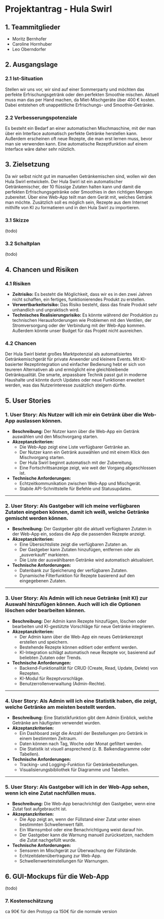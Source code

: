 # Projektantrag - Hula Swirl

## 1. Teammitglieder
* Moritz Bernhofer
* Caroline Hornhuber
* Leo Oberndorfer

## 2. Ausgangslage

### 2.1 Ist-Situation
Stellen wir uns vor, wir sind auf einer Sommerparty und möchten das perfekte Erfrischungsgetränk oder den perfekten Smoothie mischen. Aktuell muss man das per Hand machen, da Miet-Mischgeräte über 400 € kosten. Dabei entstehen oft unappetitliche Erfrischungs- und Smoothie-Getränke.

### 2.2 Verbesserungspotenziale
Es besteht ein Bedarf an einer automatischen Mischmaschine, mit der man über ein Interface automatisch perfekte Getränke herstellen kann. Außerdem erscheinen oft neue Rezepte, die man erst lernen muss, bevor man sie verwenden kann. Eine automatische Rezeptfunktion auf einem Interface wäre daher sehr nützlich.

## 3. Zielsetzung
Da wir selbst nicht gut im manuellen Getränkemischen sind, wollen wir den Hula Swirl entwickeln. Der Hula Swirl ist ein automatischer Getränkemischer, der 10 flüssige Zutaten halten kann und damit die perfekten Erfrischungsgetränke oder Smoothies in den richtigen Mengen zubereitet. Über eine Web-App teilt man dem Gerät mit, welches Getränk man möchte. Zusätzlich soll es möglich sein, Rezepte aus dem Internet mithilfe von KI zu formatieren und in den Hula Swirl zu importieren.

### 3.1 Skizze
(todo)

### 3.2 Schaltplan
(todo)
## 4. Chancen und Risiken

### 4.1 Risiken
* **Zeitrisiko:** Es besteht die Möglichkeit, dass wir es in den zwei Jahren nicht schaffen, ein fertiges, funktionierendes Produkt zu erstellen.
* **Verwertbarkeitsrisiko:** Das Risiko besteht, dass das finale Produkt sehr unhandlich und unpraktisch wird.
* **Technisches Realisierungsrisiko:** Es könnte während der Produktion zu technischen Herausforderungen wie Problemen mit den Ventilen, der Stromversorgung oder der Verbindung mit der Web-App kommen. Außerdem könnte unser Budget für das Projekt nicht ausreichen.

### 4.2 Chancen
Der Hula Swirl bietet großes Marktpotenzial als automatisiertes Getränkemischgerät für private Anwender und kleinere Events. Mit KI-basierter Rezeptintegration und einfacher Bedienung hebt er sich von teureren Alternativen ab und ermöglicht eine gleichbleibende Getränkqualität. Die smarte, anpassbare Technik passt gut in moderne Haushalte und könnte durch Updates oder neue Funktionen erweitert werden, was das Nutzerinteresse zusätzlich steigern dürfte.

## 5. User Stories
### 1. User Story: Als Nutzer will ich mir ein Getränk über die Web-App auslassen können.
- **Beschreibung:** Der Nutzer kann über die Web-App ein Getränk auswählen und den Mischvorgang starten.
- **Akzeptanzkriterien:**
  - Die Web-App zeigt eine Liste verfügbarer Getränke an.
  - Der Nutzer kann ein Getränk auswählen und mit einem Klick den Mischvorgang starten.
  - Der Hula Swirl beginnt automatisch mit der Zubereitung.
  - Eine Fortschrittsanzeige zeigt, wie weit der Vorgang abgeschlossen ist.
- **Technische Anforderungen:**
  - Echtzeitkommunikation zwischen Web-App und Mischgerät.
  - Stabile API-Schnittstelle für Befehle und Statusupdates.

---

### 2. User Story: Als Gastgeber will ich meine verfügbaren Zutaten eingeben können, damit ich weiß, welche Getränke gemischt werden können.
- **Beschreibung:** Der Gastgeber gibt die aktuell verfügbaren Zutaten in der Web-App ein, sodass die App die passenden Rezepte anzeigt.
- **Akzeptanzkriterien:**
  - Eine Übersichtsliste zeigt die verfügbaren Zutaten an.
  - Der Gastgeber kann Zutaten hinzufügen, entfernen oder als „ausverkauft“ markieren.
  - Die Liste der auswählbaren Getränke wird automatisch aktualisiert.
- **Technische Anforderungen:**
  - Datenbank zur Speicherung der verfügbaren Zutaten.
  - Dynamische Filterfunktion für Rezepte basierend auf den eingegebenen Zutaten.

---

### 3. User Story: Als Admin will ich neue Getränke (mit KI) zur Auswahl hinzufügen können. Auch will ich die Optionen löschen oder bearbeiten können.
- **Beschreibung:** Der Admin kann Rezepte hinzufügen, löschen oder bearbeiten und KI-gestützte Vorschläge für neue Getränke integrieren.
- **Akzeptanzkriterien:**
  - Der Admin kann über die Web-App ein neues Getränkerezept erstellen und speichern.
  - Bestehende Rezepte können editiert oder entfernt werden.
  - KI-Integration schlägt automatisch neue Rezepte vor, basierend auf beliebten Zutaten oder Trends.
- **Technische Anforderungen:**
  - Backend-Funktionalität für CRUD (Create, Read, Update, Delete) von Rezepten.
  - KI-Modul für Rezeptvorschläge.
  - Benutzerrollenverwaltung (Admin-Rechte).

---

### 4. User Story: Als Admin will ich eine Statistik haben, die zeigt, welche Getränke am meisten bestellt werden.
- **Beschreibung:** Eine Statistikfunktion gibt dem Admin Einblick, welche Getränke am häufigsten verwendet wurden.
- **Akzeptanzkriterien:**
  - Ein Dashboard zeigt die Anzahl der Bestellungen pro Getränk in einem bestimmten Zeitraum.
  - Daten können nach Tag, Woche oder Monat gefiltert werden.
  - Die Statistik ist visuell ansprechend (z. B. Balkendiagramme oder Tabellen).
- **Technische Anforderungen:**
  - Tracking- und Logging-Funktion für Getränkebestellungen.
  - Visualisierungsbibliothek für Diagramme und Tabellen.

---

### 5. User Story: Als Gastgeber will ich in der Web-App sehen, wenn ich eine Zutat nachfüllen muss.
- **Beschreibung:** Die Web-App benachrichtigt den Gastgeber, wenn eine Zutat fast aufgebraucht ist.
- **Akzeptanzkriterien:**
  - Die App zeigt an, wenn der Füllstand einer Zutat unter einen bestimmten Schwellenwert fällt.
  - Ein Warnsymbol oder eine Benachrichtigung weist darauf hin.
  - Der Gastgeber kann die Warnung manuell zurücksetzen, nachdem die Zutat nachgefüllt wurde.
- **Technische Anforderungen:**
  - Sensoren im Mischgerät zur Überwachung der Füllstände.
  - Echtzeitdatenübertragung zur Web-App.
  - Schwellenwerteinstellungen für Warnungen.


## 6. GUI-Mockups für die Web-App
(todo)

### 7. Kostenschätzung

ca 90€ für den Protoyp
ca 150€ für die normale version
